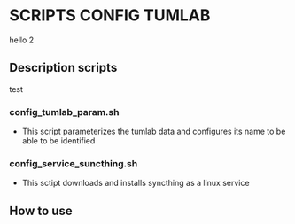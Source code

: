   # SCRIPTS CONFIG TUMLAB
hello 2
## Description scripts
test
### config_tumlab_param.sh
-   This script parameterizes the tumlab data and configures its name to be able to be identified

### config_service_suncthing.sh
-   This sctipt downloads and installs syncthing as a linux service

## How to use


